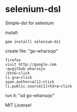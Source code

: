 selenium-dsl
============
Simple-dsl for selenium

install:

```
gem installl selenium-dsl
```

create file: "go-wharsojo"

```
firefox
visit http://google.com
:q=github wharsojo
:btnG~click
li.g>a~click
span.author>a[1]~click     
li.public.source[1]>h3>a~click
```
run it: "sd go-wharsojo"

MIT License!